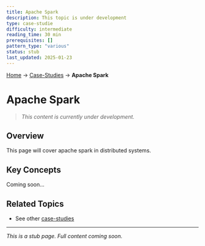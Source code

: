 ```yaml
---
title: Apache Spark
description: This topic is under development
type: case-studie
difficulty: intermediate
reading_time: 30 min
prerequisites: []
pattern_type: "various"
status: stub
last_updated: 2025-01-23
---
```


<!-- Navigation -->
[Home](../index.md) → [Case-Studies](index.md) → **Apache Spark**

# Apache Spark

> *This content is currently under development.*

## Overview

This page will cover apache spark in distributed systems.

## Key Concepts

Coming soon...

## Related Topics

- See other [case-studies](index.md)

---

*This is a stub page. Full content coming soon.*
